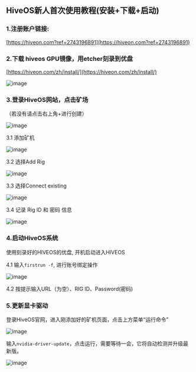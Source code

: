 ## HiveOS新人首次使用教程(安装+下载+启动)

### 1.注册账户链接:
[https://hiveon.com?ref=2743196891](https://hiveon.com?ref=2743196891)


### 2.下载 hiveos GPU镜像，用etcher刻录到优盘
[https://hiveon.com/zh/install/](https://hiveon.com/zh/install/)

![image](https://github.com/user-attachments/assets/a8bd6200-41e7-44a5-a4cd-44114cbdaa3c)


### 3.登录HiveOS网站，点击矿场
（若没有请点击右上⾓+进⾏创建）

![image](https://github.com/user-attachments/assets/191ab66a-bac7-4688-ae34-97b32aeb56a8)

3.1 添加矿机

![image](https://github.com/user-attachments/assets/5109182c-4ed6-440d-a3b2-0199710fab4c)

3.2 选择Add Rig

![image](https://github.com/user-attachments/assets/efd08abf-dd84-43dd-89fc-77f28164086d)

3.3 选择Connect existing

![image](https://github.com/user-attachments/assets/ff49075a-6e28-4727-904c-e1a0f467fbc1)

3.4 记录 Rig ID 和 密码 信息

![image](https://github.com/user-attachments/assets/eec0bf31-e5d2-4e71-bbf6-1543087e54c2)


### 4.启动HiveOS系统
使用刻录好的HIVEOS的优盘, 开机启动进入HIVEOS

4.1 输⼊```firstrun -f```, 进⾏账号绑定操作

![image](https://github.com/user-attachments/assets/69a45448-63d8-4332-9a6f-8bfab6d521bb)

4.2 按提示输⼊URL（为空）、RIG ID、Password(密码)


### 5.更新显卡驱动
登录HiveOS官⽹，进⼊刚添加好的矿机页⾯，点击上⽅菜单“运⾏命令”

![image](https://github.com/user-attachments/assets/edc7c220-7b89-4ce2-ba4c-53e02f9cc71b)

输⼊```nvidia-driver-update```，点击运⾏，需要等待⼀会，它将⾃动检测并升级最新版。

![image](https://github.com/user-attachments/assets/a0aa8f01-7109-4711-b48b-1c1ca4e62872)
